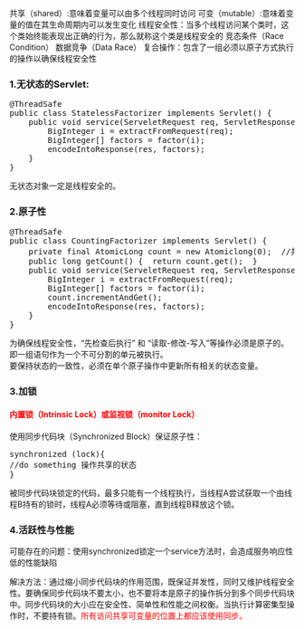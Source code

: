 共享（shared）:意味着变量可以由多个线程同时访问
可变（mutable）:意味着变量的值在其生命周期内可以发生变化
线程安全性：当多个线程访问某个类时，这个类始终能表现出正确的行为，那么就称这个类是线程安全的
竞态条件（Race Condition）
数据竞争（Data Race）
复合操作：包含了一组必须以原子方式执行的操作以确保线程安全性
<h3>1.无状态的Servlet:<span></span></h3>
<div><span></span></div>
<pre class="prettyprint">@ThreadSafe
public class StatelessFactorizer implements Servlet() {
    public void service(ServeletRequest req, ServletResponse res){
        BigInteger i = extractFromRequest(req);
        BigInteger[] factors = factor(i);
        encodeIntoResponse(res, factors);
    }
}</pre>
<div><span></span></div>
<div>无状态对象一定是线程安全的。</div>
<div>
<h3>2.原子性</h3>
<div><span></span></div>
</div>
<pre class="prettyprint">@ThreadSafe
public class CountingFactorizer implements Servlet() {
    private final AtomicLong count = new Atomiclong(0);  //共享的  使用线程安全对象来保证线程安全
    public long getCount() {  return count.get();  }
    public void service(ServeletRequest req, ServletResponse res){
        BigInteger i = extractFromRequest(req);
        BigInteger[] factors = factor(i);
        count.incrementAndGet();
        encodeIntoResponse(res, factors);
    }
}</pre>
<div>
<div><span></span></div>
<div>为确保线程安全性，“先检查后执行” 和 “读取-修改-写入”等操作必须是原子的。即一组语句作为一个不可分割的单元被执行。</div>
<div>要保持状态的一致性，必须在单个原子操作中更新所有相关的状态变量。</div>
<div>
<h3>3.加锁</h3>
<h4><span style="color: #ff0000;">内置锁（Intrinsic Lock）或监视锁（monitor Lock）</span></h4>
使用同步代码块（Synchronized Block）保证原子性：
<!--?prettify linenums=true?-->
<pre class="prettyprint">synchronized (lock){
//do something 操作共享的状态
}</pre>
被同步代码块锁定的代码，最多只能有一个线程执行，当线程A尝试获取一个由线程B持有的锁时，线程A必须等待或阻塞，直到线程B释放这个锁。
<h3>4.活跃性与性能</h3>
可能存在的问题：使用synchronized锁定一个service方法时，会造成服务响应性低的性能缺陷

解决方法：通过缩小同步代码块的作用范围，既保证并发性，同时又维护线程安全性。要确保同步代码块不要太小，也不要将本是原子的操作拆分到多个同步代码块中。同步代码块的大小应在安全性、简单性和性能之间权衡。当执行计算密集型操作时，不要持有锁。<span style="color: #ff0000;">所有访问共享可变量的位置上都应该使用同步。</span><span style="color: #ff0000;"> <!--?prettify linenums=true?--></span>

</div>
</div>